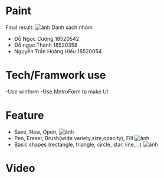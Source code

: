 # Paint
Final result:
![ảnh](https://user-images.githubusercontent.com/55200386/71433286-e9946d00-2710-11ea-8716-0390efe5397b.png)
Danh sách nhóm
- Đỗ Ngọc Cường 18520542
- Đỗ ngọc Thành 18520358
- Nguyễn Trần Hoàng Hiếu 18520054
# Tech/Framwork use
-Use winform
-Use MetroForm to make UI
# Feature
- Save, New, Open,
![ảnh](https://user-images.githubusercontent.com/55200386/71433310-16e11b00-2711-11ea-88c2-fbbb0022f157.png)
- Pen, Eraser, Brush(wide variety,size,opacity), Fill
![ảnh](https://user-images.githubusercontent.com/55200386/71433325-2d877200-2711-11ea-8d6b-9850a3074971.png)
- Basic shapes (rectangle, triangle, circle, star, line,...)
![ảnh](https://user-images.githubusercontent.com/55200386/71433338-41cb6f00-2711-11ea-97e5-521237bfd565.png)
# Video

